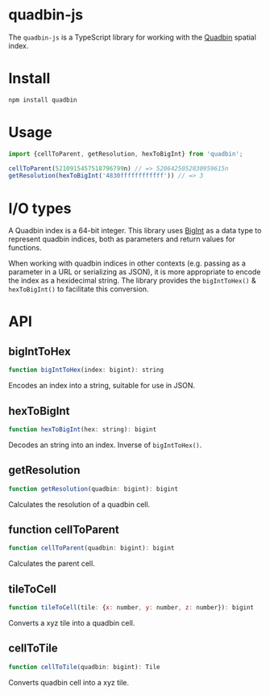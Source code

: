 # quadbin-js

The `quadbin-js` is a TypeScript library for working with the [Quadbin](https://docs.carto.com/analytics-toolbox-bigquery/overview/spatial-indexes/) spatial index.

# Install

```sh
npm install quadbin
```

# Usage

```javascript
import {cellToParent, getResolution, hexToBigInt} from 'quadbin';

cellToParent(5210915457518796799n) // => 5206425052030959615n
getResolution(hexToBigInt('4830ffffffffffff')) // => 3
```

# I/O types

A Quadbin index is a 64-bit integer. This library uses [BigInt](https://developer.mozilla.org/en-US/docs/Web/JavaScript/Reference/Global_Objects/BigInt) as a data type to represent quadbin indices, both as parameters and return values for functions.

When working with quadbin indices in other contexts (e.g. passing as a parameter in a URL or serializing as JSON), it is more appropriate to encode the index as a hexidecimal string. The library provides the `bigIntToHex()` & `hexToBigInt()` to facilitate this conversion.

# API

## bigIntToHex

```javascript
function bigIntToHex(index: bigint): string
```

Encodes an index into a string, suitable for use in JSON.

## hexToBigInt

```javascript
function hexToBigInt(hex: string): bigint
```

Decodes an string into an index. Inverse of `bigIntToHex()`.

## getResolution

```javascript
function getResolution(quadbin: bigint): bigint 
```

Calculates the resolution of a quadbin cell.

## function cellToParent

```javascript
function cellToParent(quadbin: bigint): bigint 
```

Calculates the parent cell.

## tileToCell

```javascript
function tileToCell(tile: {x: number, y: number, z: number}): bigint
```

Converts a xyz tile into a quadbin cell.

## cellToTile

```javascript
function cellToTile(quadbin: bigint): Tile 
```

Converts quadbin cell into a xyz tile.
